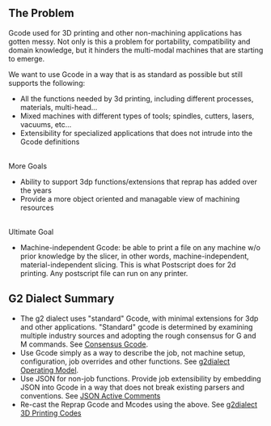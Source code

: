 ## The Problem		
Gcode used for 3D printing and other non-machining applications has gotten messy. Not only is this a problem for portability, compatibility and domain knowledge, but it hinders the multi-modal machines that are starting to emerge.

We want to use Gcode in a way that is as standard as possible but still supports the following:
- All the functions needed by 3d printing, including different processes, materials, multi-head...
- Mixed machines with different types of tools; spindles, cutters, lasers, vacuums, etc...
- Extensibility for specialized applications that does not intrude into the Gcode definitions

<br>More Goals<br>
- Ability to support 3dp functions/extensions that reprap has added over the years
- Provide a more object oriented and managable view of machining resources

<br>Ultimate Goal<br>
- Machine-independent Gcode: be able to print a file on any machine w/o prior knowledge by the slicer, in other words, machine-independent, material-independent slicing. This is what Postscript does for 2d printing. Any postscript file can run on any printer.

## G2 Dialect Summary
- The g2 dialect uses "standard" Gcode, with minimal extensions for 3dp and other applications. "Standard" gcode is determined by examining multiple industry sources and adopting the rough consensus for G and M commands. See [Consensus Gcode](g2dialect-Consensus-Gcode).
- Use Gcode simply as a way to describe the job, not machine setup, configuration, job overrides and other functions. See [g2dialect Operating Model](https://github.com/synthetos/g2/wiki/g2dialect-Operating-Model).
- Use JSON for non-job functions. Provide job extensibility by embedding JSON into Gcode in a way that does not break existing parsers and conventions. See [JSON Active Comments](https://github.com/synthetos/g2/wiki/JSON-Active-Comments)
- Re-cast the Reprap Gcode and Mcodes using the above. See [g2dialect 3D Printing Codes](Configuring-0.99-3D-Printing-Extensions)

